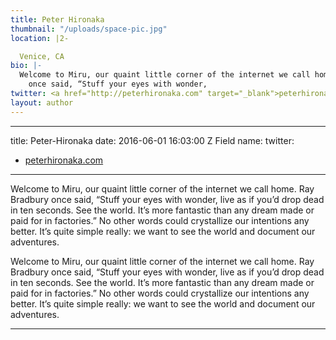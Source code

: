```yaml
---
title: Peter Hironaka
thumbnail: "/uploads/space-pic.jpg"
location: |2-

  Venice, CA
bio: |-
  Welcome to Miru, our quaint little corner of the internet we call home. Ray Bradbury
    once said, “Stuff your eyes with wonder,
twitter: <a href="http://peterhironaka.com" target="_blank">peterhironaka.com</a>
layout: author
---
```


---
title: Peter-Hironaka
date: 2016-06-01 16:03:00 Z
Field name:
twitter:
- <a href="http://peterhironaka.com" target="_blank">peterhironaka.com</a>


---

Welcome to Miru, our quaint little corner of the internet we call home. Ray Bradbury once said, “Stuff your eyes with wonder, live as if you’d drop dead in ten seconds. See the world. It’s more fantastic than any dream made or paid for in factories.” No other words could crystallize our intentions any better. It’s quite simple really: we want to see the world and document our adventures.

Welcome to Miru, our quaint little corner of the internet we call home. Ray Bradbury once said, “Stuff your eyes with wonder, live as if you’d drop dead in ten seconds. See the world. It’s more fantastic than any dream made or paid for in factories.” No other words could crystallize our intentions any better. It’s quite simple really: we want to see the world and document our adventures.

 * * *
